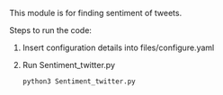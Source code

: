 This module is for finding sentiment of tweets.

Steps to run the code:

1. Insert configuration details into files/configure.yaml

2. Run Sentiment_twitter.py

   ```bash
   python3 Sentiment_twitter.py
   ```
